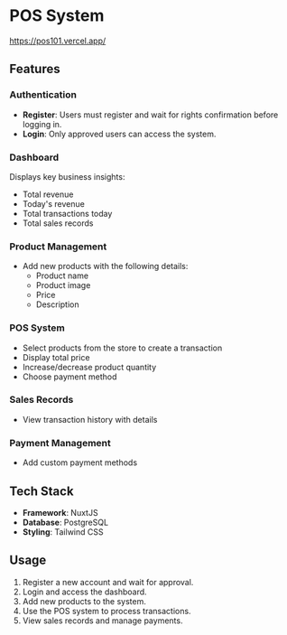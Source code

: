 # POS System

https://pos101.vercel.app/

## Features

### Authentication
- **Register**: Users must register and wait for rights confirmation before logging in.
- **Login**: Only approved users can access the system.

### Dashboard
Displays key business insights:
- Total revenue
- Today's revenue
- Total transactions today
- Total sales records

### Product Management
- Add new products with the following details:
  - Product name
  - Product image
  - Price
  - Description

### POS System
- Select products from the store to create a transaction
- Display total price
- Increase/decrease product quantity
- Choose payment method

### Sales Records
- View transaction history with details

### Payment Management
- Add custom payment methods

## Tech Stack
- **Framework**: NuxtJS
- **Database**: PostgreSQL
- **Styling**: Tailwind CSS

## Usage
1. Register a new account and wait for approval.
2. Login and access the dashboard.
3. Add new products to the system.
4. Use the POS system to process transactions.
5. View sales records and manage payments.
